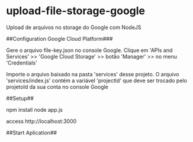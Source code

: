 # upload-file-storage-google
Upload de arquivos no storage do Google com NodeJS

##Configuration Google Cloud Platform###

Gere o arquivo file-key.json no console Google.
Clique em 'APIs and Services' >> 'Google Cloud Storage' >> botão 'Manager' >> no menu 'Credentials'

Importe o arquivo baixado na pasta 'services' desse projeto.
O arquivo 'services/index.js' contém a variável 'projectId' que deve ser trocado pelo projetoId da sua conta no console Google

##Setup##

npm install
node app.js

access http://localhost:3000

##Start Aplication##